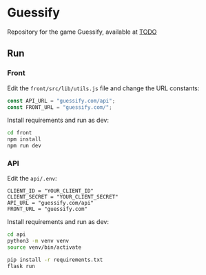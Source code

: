 # Guessify

Repository for the game Guessify, available at [TODO](https://github.com/Leinadium/guessify)

## Run

### Front

Edit the `front/src/lib/utils.js` file and change the URL constants:

```js
const API_URL = "guessify.com/api";
const FRONT_URL = "guessify.com/";
```

Install requirements and run as dev:

```bash
cd front
npm install
npm run dev
```

### API

Edit the `api/.env`:

```text
CLIENT_ID = "YOUR_CLIENT_ID"
CLIENT_SECRET = "YOUR_CLIENT_SECRET"
API_URL = "guessify.com/api"
FRONT_URL = "guessify.com"
```

Install requirements and run as dev:

```bash
cd api
python3 -m venv venv
source venv/bin/activate

pip install -r requirements.txt
flask run
```

